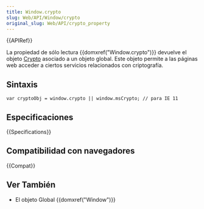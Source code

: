 ```yaml
---
title: Window.crypto
slug: Web/API/Window/crypto
original_slug: Web/API/crypto_property
---
```


{{APIRef}}

La propiedad de sólo lectura {{domxref("Window.crypto")}} devuelve el objeto [Crypto](/es/docs/Web/API/Crypto) asociado a un objeto global. Este objeto permite a las páginas web acceder a ciertos servicios relacionados con criptografía.

## Sintaxis

```
var cryptoObj = window.crypto || window.msCrypto; // para IE 11
```

## Especificaciones

{{Specifications}}

## Compatibilidad con navegadores

{{Compat}}

## Ver También

- El objeto Global {{domxref("Window")}}
